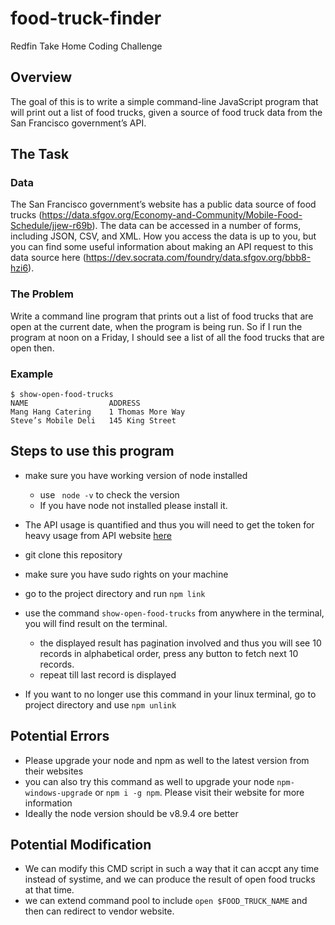 # food-truck-finder
Redfin Take Home Coding Challenge
## Overview

The goal of this is to write a simple command-line JavaScript program that will print out a list of food trucks,
given a source of food truck data from the San Francisco government’s API.

## The Task
### Data
The San Francisco government’s website has a public data source of food trucks
(https://data.sfgov.org/Economy-and-Community/Mobile-Food-Schedule/jjew-r69b). The data
can be accessed in a number of forms, including JSON, CSV, and XML. How you access the
data is up to you, but you can find some useful information about making an API request to this
data source here (https://dev.socrata.com/foundry/data.sfgov.org/bbb8-hzi6).
### The Problem
Write a command line program that prints out a list of food trucks that are open at the current
date, when the program is being run. So if I run the program at noon on a Friday, I should see a
list of all the food trucks that are open then.

### Example
```
$ show-open-food-trucks
NAME                  ADDRESS
Mang Hang Catering    1 Thomas More Way
Steve’s Mobile Deli   145 King Street
```
## Steps to use this program

- make sure you have working version of node installed
  - use ` node -v` to check the version
  - If you have node not installed please install it.
  
- The API usage is quantified and thus you will need to get the token for heavy usage from API website [here](https://dev.socrata.com/docs/app-tokens.html)

- git clone this repository

- make sure you have sudo rights on your machine

- go to the project directory and run `npm link`

- use the command `show-open-food-trucks` from anywhere in the terminal, you will find result on the terminal.
  - the displayed result has pagination involved and thus you will see 10 records in alphabetical order, press any button to fetch next 10 records.
  - repeat till last record is displayed
  
- If you want to no longer use this command in your linux terminal, go to project directory and use `npm unlink`

## Potential Errors
- Please upgrade your node and npm as well to the latest version from their websites
- you can also try this command as well to upgrade your node `npm-windows-upgrade` or `npm i -g npm`. Please visit their website for more information
- Ideally the node version should be v8.9.4 ore better

## Potential Modification
- We can modify this CMD script in such a way that it can accpt any time instead of systime, and we can produce the result of open food trucks at that time.
- we can extend command pool to include `open $FOOD_TRUCK_NAME` and then can redirect to vendor website.
